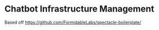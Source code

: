 # Chatbot Infrastructure Management

Based off https://github.com/FormidableLabs/spectacle-boilerplate/
